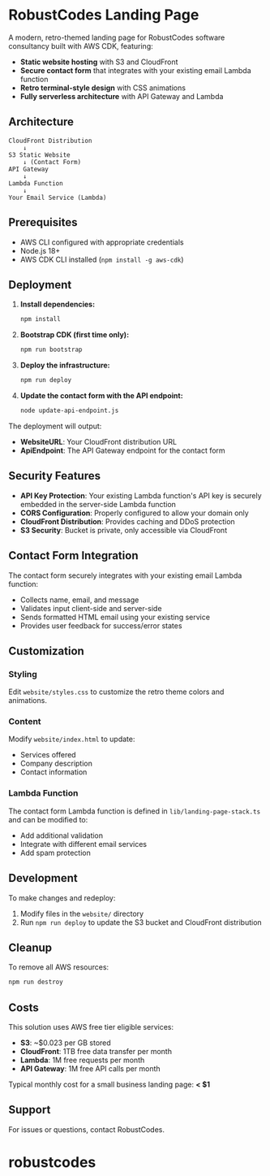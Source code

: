 # RobustCodes Landing Page

A modern, retro-themed landing page for RobustCodes software consultancy built with AWS CDK, featuring:

- **Static website hosting** with S3 and CloudFront
- **Secure contact form** that integrates with your existing email Lambda function
- **Retro terminal-style design** with CSS animations
- **Fully serverless architecture** with API Gateway and Lambda

## Architecture

```
CloudFront Distribution
    ↓
S3 Static Website
    ↓ (Contact Form)
API Gateway
    ↓
Lambda Function
    ↓
Your Email Service (Lambda)
```

## Prerequisites

- AWS CLI configured with appropriate credentials
- Node.js 18+
- AWS CDK CLI installed (`npm install -g aws-cdk`)

## Deployment

1. **Install dependencies:**
   ```bash
   npm install
   ```

2. **Bootstrap CDK (first time only):**
   ```bash
   npm run bootstrap
   ```

3. **Deploy the infrastructure:**
   ```bash
   npm run deploy
   ```

4. **Update the contact form with the API endpoint:**
   ```bash
   node update-api-endpoint.js
   ```

The deployment will output:
- **WebsiteURL**: Your CloudFront distribution URL
- **ApiEndpoint**: The API Gateway endpoint for the contact form

## Security Features

- **API Key Protection**: Your existing Lambda function's API key is securely embedded in the server-side Lambda function
- **CORS Configuration**: Properly configured to allow your domain only
- **CloudFront Distribution**: Provides caching and DDoS protection
- **S3 Security**: Bucket is private, only accessible via CloudFront

## Contact Form Integration

The contact form securely integrates with your existing email Lambda function:
- Collects name, email, and message
- Validates input client-side and server-side  
- Sends formatted HTML email using your existing service
- Provides user feedback for success/error states

## Customization

### Styling
Edit `website/styles.css` to customize the retro theme colors and animations.

### Content
Modify `website/index.html` to update:
- Services offered
- Company description
- Contact information

### Lambda Function
The contact form Lambda function is defined in `lib/landing-page-stack.ts` and can be modified to:
- Add additional validation
- Integrate with different email services
- Add spam protection

## Development

To make changes and redeploy:

1. Modify files in the `website/` directory
2. Run `npm run deploy` to update the S3 bucket and CloudFront distribution

## Cleanup

To remove all AWS resources:

```bash
npm run destroy
```

## Costs

This solution uses AWS free tier eligible services:
- **S3**: ~$0.023 per GB stored
- **CloudFront**: 1TB free data transfer per month
- **Lambda**: 1M free requests per month
- **API Gateway**: 1M free API calls per month

Typical monthly cost for a small business landing page: **< $1**

## Support

For issues or questions, contact RobustCodes.
# robustcodes
